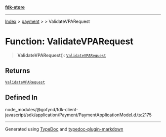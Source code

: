 [**fdk-store**](../../../README.md)
***

[Index](../../../API.md) > [payment](../../README.md) > [<internal>](../README.md) > ValidateVPARequest

# Function: ValidateVPARequest

> **ValidateVPARequest**(): [`ValidateVPARequest`](../type-aliases/type-alias.ValidateVPARequest.md)

## Returns

[`ValidateVPARequest`](../type-aliases/type-alias.ValidateVPARequest.md)

## Defined In

node\_modules/@gofynd/fdk-client-javascript/sdk/application/Payment/PaymentApplicationModel.d.ts:2175

***
Generated using [TypeDoc](https://typedoc.org/) and [typedoc-plugin-markdown](https://www.npmjs.com/package/typedoc-plugin-markdown)
